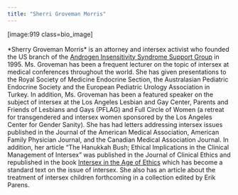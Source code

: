 ```yaml
---
title: "Sherri Groveman Morris"
---
```


[image:919 class=bio_image]<br><br>\*Sherry Groveman Morris\* is an attorney and intersex activist who founded the US branch of the [Androgen Insensitivity Syndrome Support Group][1] in 1995. Ms. Groveman has been a frequent lecturer on the topic of intersex at medical conferences throughout the world. She has given presentations to the Royal Society of Medicine Endocrine Section, the Australasian Pediatric Endocrine Society and the European Pediatric Urology Association in Turkey. In addition, Ms. Groveman has been a featured speaker on the subject of intersex at the Los Angeles Lesbian and Gay Center, Parents and Friends of Lesbians and Gays (<span class="caps">PFLAG</span>) and Full Circle of Women (a retreat for transgendered and intersex women sponsored by the Los Angeles Center for Gender Sanity). She has had letters addressing intersex issues published in the Journal of the American Medical Association, American Family Physician Journal, and the Canadian Medical Association Journal. In addition, her article “The Hanukkah Bush; Ethical Implications in the Clinical Management of Intersex” was published in the Journal of Clinical Ethics and republished in the book [Intersex in the Age of Ethics][2] which has become a standard text on the issue of intersex. She also has an article about the treatment of intersex children forthcoming in a collection edited by Erik Parens.

 [1]: http://www.medhelp.org/www/ais/
 [2]: http://www.amazon.com/exec/obidos/tg/detail/-/1555721001/qid%3D1126616547/sr%3D1-1/ref%3Dsr_1_1/103-5793418-1126211?v=glance&s=books